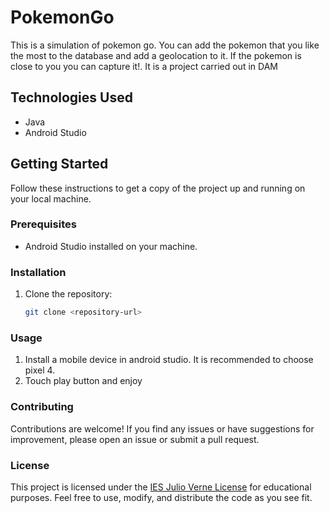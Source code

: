 # PokemonGo

This is a simulation of pokemon go. You can add the pokemon that you like the most to the database and add a geolocation to it. If the pokemon is close to you you can capture it!. It is a project carried out in DAM

## Technologies Used

- Java
- Android Studio

## Getting Started

Follow these instructions to get a copy of the project up and running on your local machine.

### Prerequisites

- Android Studio installed on your machine.

### Installation

1. Clone the repository:
   ```bash
   git clone <repository-url>
   
### Usage

1. Install a mobile device in android studio. It is recommended to choose pixel 4.
2. Touch play button and enjoy

### Contributing

Contributions are welcome! If you find any issues or have suggestions for improvement,
please open an issue or submit a pull request.

### License

This project is licensed under the [IES Julio Verne License](LICENSE) for educational purposes. 
Feel free to use, modify, and distribute the code as you see fit.

